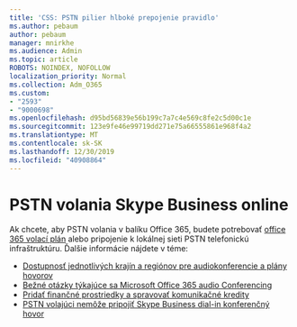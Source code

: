 ```yaml
---
title: 'CSS: PSTN pilier hlboké prepojenie pravidlo'
ms.author: pebaum
author: pebaum
manager: mnirkhe
ms.audience: Admin
ms.topic: article
ROBOTS: NOINDEX, NOFOLLOW
localization_priority: Normal
ms.collection: Adm_O365
ms.custom:
- "2593"
- "9000698"
ms.openlocfilehash: d95bd56839e56b199c7a7c4e569c8fe2c5d00c1e
ms.sourcegitcommit: 123e9fe46e99719dd271e75a66555861e968f4a2
ms.translationtype: MT
ms.contentlocale: sk-SK
ms.lasthandoff: 12/30/2019
ms.locfileid: "40908864"
---
```

# <a name="pstn-calling-with-skype-for-business-online"></a>PSTN volania Skype Business online

Ak chcete, aby PSTN volania v balíku Office 365, budete potrebovať [office 365 volací plán](https://docs.microsoft.com/microsoftteams/what-is-phone-system-in-office-365#more-about-calling-plans) alebo pripojenie k lokálnej sieti PSTN telefonickú infraštruktúru. Ďalšie informácie nájdete v téme:

- [Dostupnosť jednotlivých krajín a regiónov pre audiokonferencie a plány hovorov](https://docs.microsoft.com/microsoftteams/country-and-region-availability-for-audio-conferencing-and-calling-plans/country-and-region-availability-for-audio-conferencing-and-calling-plans)
- [Bežné otázky týkajúce sa Microsoft Office 365 audio Conferencing](https://docs.microsoft.com/microsoftteams/audio-conferencing-common-questions)
- [Pridať finančné prostriedky a spravovať komunikačné kredity](https://docs.microsoft.com/microsoftteams/add-funds-and-manage-communications-credits)
- [PSTN volajúci nemôže pripojiť Skype Business dial-in konferenčný hovor](https://docs.microsoft.com/SkypeForBusiness/troubleshoot/online-conferencing/pstn-callers-cant-join-dial-in-call)
